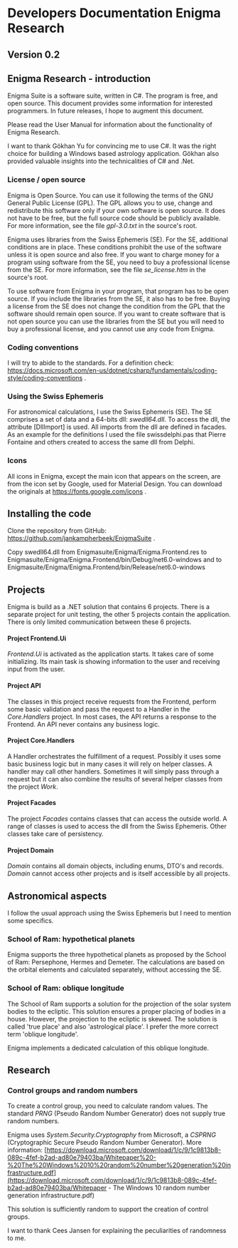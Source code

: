 # Developers Documentation Enigma Research

## Version 0.2


## Enigma Research - introduction

Enigma Suite is a software suite, written in C#. The program is free, and open source. 
This document provides some information for interested programmers. 
In future releases, I hope to augment this document.

Please read the User Manual for information about the functionality of Enigma Research.

I want to thank Gökhan Yu for convincing me to use C#. 
It was the right choice for building a Windows based astrology application. 
Gökhan also provided valuable insights into the technicalities of C# and .Net.


### License / open source

Enigma is Open Source. You can use it following the terms of the GNU General Public License (GPL). 
The GPL allows you to use, change and redistribute this software only if your own software is open source. 
It does not have to be free, but the full source code should be publicly available. 
For more information, see the file *gpl-3.0.txt* in the source's root.

Enigma uses libraries from the Swiss Ephemeris (SE). For the SE, additional conditions are in place. 
These conditions prohibit the use of the software unless it is open source and also free. 
If you want to charge money for a program using software from the SE, you need to buy a professional license from the SE. 
For more information, see the file *se_license.htm* in the source's root.

To use software from Enigma in your program, that program has to be open source. 
If you include the libraries from the SE, it also has to be free. 
Buying a license from the SE does not change the condition from the GPL that the software should remain open source. 
If you want to create software that is not open source you can use the libraries from the SE but you will need to buy 
a professional license, and you cannot use any code from Enigma.


### Coding conventions

I will try to abide to the standards. 
For a definition check: https://docs.microsoft.com/en-us/dotnet/csharp/fundamentals/coding-style/coding-conventions .


### Using the Swiss Ephemeris

For astronomical calculations, I use the Swiss Ephemeris (SE). 
The SE comprises a set of data and a 64-bits dll: *swedll64.dll*.
To access the dll, the attribute [DllImport] is used. 
All imports from the dll are defined in facades. 
As an example for the definitions I used the file swissdelphi.pas that Pierre Fontaine and others created to access 
the same dll from Delphi.

### Icons

All icons in Enigma, except the main icon that appears on the screen, are from the icon set by Google, used for 
Material Design.
You can download the originals at https://fonts.google.com/icons .

## Installing the code

Clone the repository from GitHub: https://github.com/jankampherbeek/EnigmaSuite .

Copy swedll64.dll from Enigmasuite/Enigma/Enigma.Frontend.res to
Enigmasuite/Enigma/Enigma.Frontend/bin/Debug/net6.0-windows and to
Enigmasuite/Enigma/Enigma.Frontend/bin/Release/net6.0-windows

## Projects

Enigma is build as a .NET solution that contains 6 projects. 
There is a separate project for unit testing, the other 5 projects contain the application. 
There is only limited communication between these 6 projects.

#### Project Frontend.Ui

*Frontend.Ui* is activated as the application starts. It takes care of some initializing. 
Its main task is showing information to the user and receiving input from the user.

#### Project API

The classes in this project receive requests from the Frontend, perform some basic validation and pass the request to 
a Handler in the *Core.Handlers* project. In most cases, the API returns a response to the Frontend. 
An API never contains any business logic.

#### Project Core.Handlers

A Handler orchestrates the fulfillment of a request. Possibly it uses some basic business logic but in many cases 
it will rely on helper classes. A handler may call other handlers. 
Sometimes it will simply pass through a request but it can also combine the results of several helper classes from 
the project *Work*.

#### Project Facades

The project *Facades* contains classes that can access the outside world. 
A range of classes is used to access the dll from the Swiss Ephemeris. Other classes take care of persistency.

#### Project Domain

*Domain* contains all domain objects, including enums, DTO's and records. 
*Domain* cannot access other projects and is itself accessible by all projects.

## Astronomical aspects

I follow the usual approach using the Swiss Ephemeris but I need to mention some specifics.

### School of Ram: hypothetical planets

Enigma supports the three hypothetical planets as proposed by the School of Ram: Persephone, Hermes and Demeter. 
The calculations are based on the orbital elements and calculated separately, without accessing the SE.

### School of Ram: oblique longitude

The School of Ram supports a solution for the projection of the solar system bodies to the ecliptic. 
This solution ensures a proper placing of bodies in a house. However, the projection to the ecliptic is skewed. 
The solution is called 'true place' and also 'astrological place'. I prefer the more correct term 'oblique longitude'.

Enigma implements a dedicated calculation of this oblique longitude. 

## Research

### Control groups and random numbers

To create a control group, you need to calculate random values. 
The standard *PRNG* (Pseudo Random Number Generator) does not supply true random numbers.

Enigma uses *System.Security.Cryptography* from Microsoft, a *CSPRNG* (Cryptographic Secure Pseudo Random Number 
Generator). 
More information: 
[https://download.microsoft.com/download/1/c/9/1c9813b8-089c-4fef-b2ad-ad80e79403ba/Whitepaper%20-%20The%20Windows%2010%20random%20number%20generation%20infrastructure.pdf](https://download.microsoft.com/download/1/c/9/1c9813b8-089c-4fef-b2ad-ad80e79403ba/Whitepaper - The Windows 10 random number generation infrastructure.pdf)

This solution is sufficiently random to support the creation of control groups.

I want to thank Cees Jansen for explaining the peculiarities of randomness to me. 
